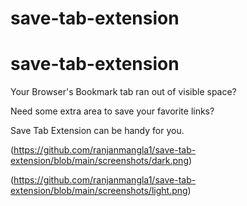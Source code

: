 # save-tab-extension

# save-tab-extension

Your Browser's Bookmark tab ran out of visible space?

Need some extra area to save your favorite links?

Save Tab Extension can be handy for you.

(https://github.com/ranjanmangla1/save-tab-extension/blob/main/screenshots/dark.png)

(https://github.com/ranjanmangla1/save-tab-extension/blob/main/screenshots/light.png)
